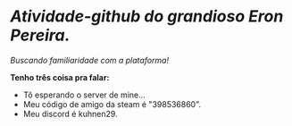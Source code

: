 # _Atividade-github do grandioso Eron Pereira._
*Buscando familiaridade com a plataforma!*

**Tenho três coisa pra falar:**
* Tô esperando o server de mine...
* Meu código de amigo da steam é "398536860".
* Meu discord é kuhnen29.
